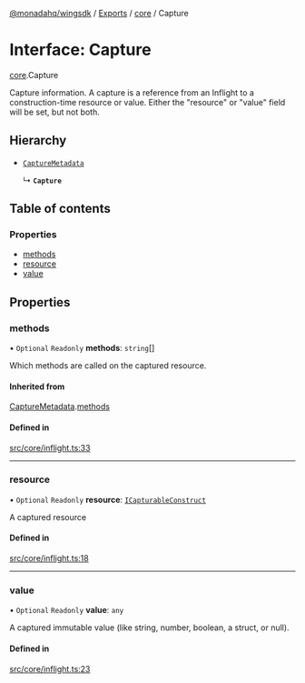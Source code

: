 [@monadahq/wingsdk](../README.md) / [Exports](../modules.md) / [core](../modules/core.md) / Capture

# Interface: Capture

[core](../modules/core.md).Capture

Capture information. A capture is a reference from an Inflight to a
construction-time resource or value. Either the "resource" or "value" field
will be set, but not both.

## Hierarchy

- [`CaptureMetadata`](core.CaptureMetadata.md)

  ↳ **`Capture`**

## Table of contents

### Properties

- [methods](core.Capture.md#methods)
- [resource](core.Capture.md#resource)
- [value](core.Capture.md#value)

## Properties

### methods

• `Optional` `Readonly` **methods**: `string`[]

Which methods are called on the captured resource.

#### Inherited from

[CaptureMetadata](core.CaptureMetadata.md).[methods](core.CaptureMetadata.md#methods)

#### Defined in

[src/core/inflight.ts:33](https://github.com/monadahq/winglang/blob/438eedb/libs/wingsdk/src/core/inflight.ts#L33)

___

### resource

• `Optional` `Readonly` **resource**: [`ICapturableConstruct`](core.ICapturableConstruct.md)

A captured resource

#### Defined in

[src/core/inflight.ts:18](https://github.com/monadahq/winglang/blob/438eedb/libs/wingsdk/src/core/inflight.ts#L18)

___

### value

• `Optional` `Readonly` **value**: `any`

A captured immutable value (like string, number, boolean, a struct, or null).

#### Defined in

[src/core/inflight.ts:23](https://github.com/monadahq/winglang/blob/438eedb/libs/wingsdk/src/core/inflight.ts#L23)
